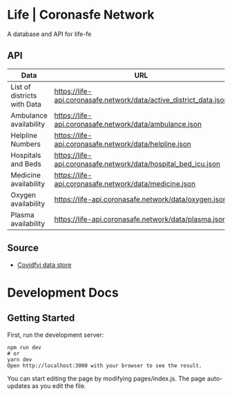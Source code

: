 # Life | Coronasfe Network

A database and API for life-fe

## API

| Data                        | URL                                                                |
| --------------------------- | ------------------------------------------------------------------ |
| List of districts with Data | https://life-api.coronasafe.network/data/active_district_data.json |
| Ambulance availability      | https://life-api.coronasafe.network/data/ambulance.json            |
| Helpline Numbers            | https://life-api.coronasafe.network/data/helpline.json             |
| Hospitals and Beds          | https://life-api.coronasafe.network/data/hospital_bed_icu.json     |
| Medicine availability       | https://life-api.coronasafe.network/data/medicine.json             |
| Oxygen availability         | https://life-api.coronasafe.network/data/oxygen.json               |
| Plasma availability         | https://life-api.coronasafe.network/data/plasma.json               |

## Source

- [Covidfyi data store](https://airtable.com/shrIlOoS6PyhIIVEv)

# Development Docs

## Getting Started

First, run the development server:

```
npm run dev
# or
yarn dev
Open http://localhost:3000 with your browser to see the result.
```

You can start editing the page by modifying pages/index.js. The page auto-updates as you edit the file.
